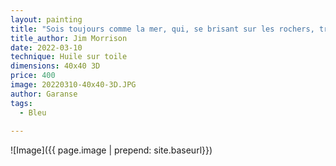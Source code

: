```yaml
---
layout: painting
title: "Sois toujours comme la mer, qui, se brisant sur les rochers, trouve toujours la force de recommencer."  
title_author: Jim Morrison
date: 2022-03-10
technique: Huile sur toile
dimensions: 40x40 3D
price: 400
image: 20220310-40x40-3D.JPG
author: Garanse
tags:
  - Bleu
  
---
```

![Image]({{ page.image | prepend: site.baseurl}})
